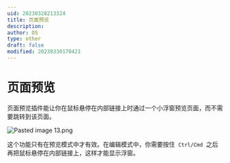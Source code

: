 ```yaml
---
uid: 20230328213324
title: 页面预览
description: 
author: OS
type: other
draft: false
modified: 20230330170421
---
```


# 页面预览

页面预览插件能让你在鼠标悬停在内部链接上时通过一个小浮窗预览页面，而不需要跳转到该页面。

![Pasted image 13.png](https://s1.vika.cn/space/2023/03/15/cac8b52c103844eeac8bac76ed1c38f7)

这个功能只有在预览模式中才有效。在编辑模式中，你需要按住  `Ctrl/Cmd`  之后再把鼠标悬停在内部链接上，这样才能显示浮窗。
